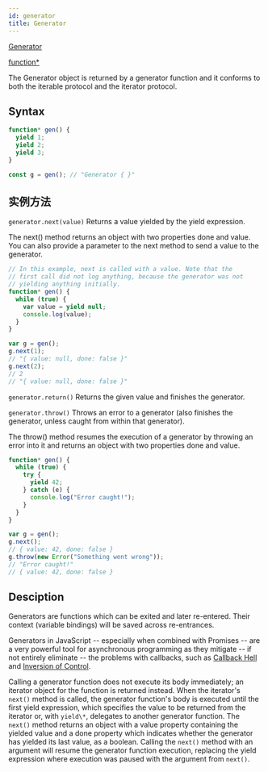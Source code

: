 ```yaml
---
id: generator
title: Generator
---
```


[Generator](https://developer.mozilla.org/en-US/docs/Web/JavaScript/Reference/Global_Objects/Generator)

[function\*](https://developer.mozilla.org/en-US/docs/Web/JavaScript/Reference/Statements/function*)

The Generator object is returned by a generator function and it conforms to both the iterable protocol and the iterator protocol.

## Syntax

```javascript
function* gen() {
  yield 1;
  yield 2;
  yield 3;
}

const g = gen(); // "Generator { }"
```

## 实例方法

`generator.next(value)` Returns a value yielded by the yield expression.

The next() method returns an object with two properties done and value. You can also provide a parameter to the next method to send a value to the generator.

```javascript
// In this example, next is called with a value. Note that the
// first call did not log anything, because the generator was not
// yielding anything initially.
function* gen() {
  while (true) {
    var value = yield null;
    console.log(value);
  }
}

var g = gen();
g.next(1);
// "{ value: null, done: false }"
g.next(2);
// 2
// "{ value: null, done: false }"
```

`generator.return()` Returns the given value and finishes the generator.

`generator.throw()` Throws an error to a generator (also finishes the generator, unless caught from within that generator).

The throw() method resumes the execution of a generator by throwing an error into it and returns an object with two properties done and value.

```javascript
function* gen() {
  while (true) {
    try {
      yield 42;
    } catch (e) {
      console.log("Error caught!");
    }
  }
}

var g = gen();
g.next();
// { value: 42, done: false }
g.throw(new Error("Something went wrong"));
// "Error caught!"
// { value: 42, done: false }
```

## Desciption

Generators are functions which can be exited and later re-entered. Their context (variable bindings) will be saved across re-entrances.

Generators in JavaScript -- especially when combined with Promises -- are a very powerful tool for asynchronous programming as they mitigate -- if not entirely eliminate -- the problems with callbacks, such as [Callback Hell](http://callbackhell.com/) and [Inversion of Control](https://frontendmasters.com/courses/rethinking-async-js/callback-problems-inversion-of-control/).

Calling a generator function does not execute its body immediately; an iterator object for the function is returned instead. When the iterator's `next()` method is called, the generator function's body is executed until the first yield expression, which specifies the value to be returned from the iterator or, with `yield\*`, delegates to another generator function. The `next()` method returns an object with a value property containing the yielded value and a done property which indicates whether the generator has yielded its last value, as a boolean. Calling the `next()` method with an argument will resume the generator function execution, replacing the yield expression where execution was paused with the argument from `next()`.
